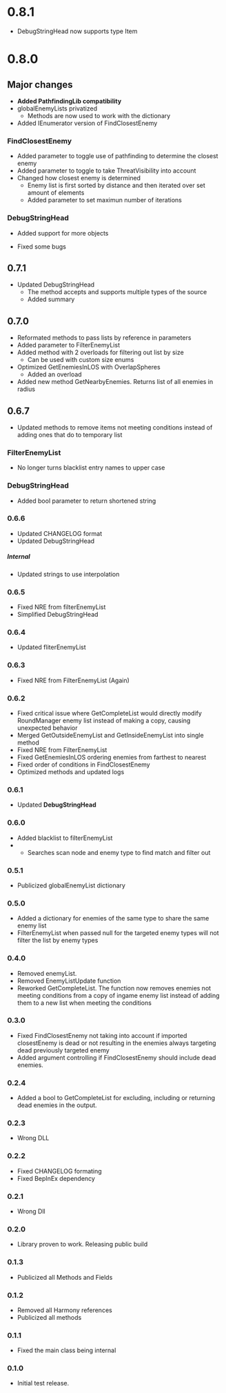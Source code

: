 # 0.8.1
- DebugStringHead now supports type Item

# 0.8.0

## Major changes
- **Added PathfindingLib compatibility**
- globalEnemyLists privatized
	- Methods are now used to work with the dictionary
- Added IEnumerator version of FindClosestEnemy

### FindClosestEnemy
- Added parameter to toggle use of pathfinding to determine the closest enemy
- Added parameter to toggle to take ThreatVisibility into account
- Changed how closest enemy is determined
	- Enemy list is first sorted by distance and then iterated over set amount of elements
	- Added parameter to set maximun number of iterations

### DebugStringHead
- Added support for more objects

- Fixed some bugs


## 0.7.1
- Updated DebugStringHead
	- The method accepts and supports multiple types of the source
	- Added summary

## 0.7.0
- Reformated methods to pass lists by reference in parameters
- Added parameter to FilterEnemyList
- Added method with 2 overloads for filtering out list by size
	- Can be used with custom size enums
- Optimized GetEnemiesInLOS with OverlapSpheres
	- Added an overload
- Added new method GetNearbyEnemies. Returns list of all enemies in radius

## 0.6.7
- Updated methods to remove items not meeting conditions instead of adding ones that do to temporary list

### FilterEnemyList
- No longer turns blacklist entry names to upper case

### DebugStringHead
- Added bool parameter to return shortened string

### 0.6.6
- Updated CHANGELOG format
- Updated DebugStringHead

##### Internal
- Updated strings to use interpolation

### 0.6.5
- Fixed NRE from filterEnemyList
- Simplified DebugStringHead

### 0.6.4 
- Updated fliterEnemyList

### 0.6.3 
- Fixed NRE from FilterEnemyList (Again)

### 0.6.2 
- Fixed critical issue where GetCompleteList would directly modify RoundManager enemy list instead of making a copy, causing unexpected behavior
- Merged GetOutsideEnemyList and GetInsideEnemyList into single method
- Fixed NRE from FilterEnemyList
- Fixed GetEnemiesInLOS ordering enemies from farthest to nearest
- Fixed order of conditions in FindClosestEnemy
- Optimized methods and updated logs

### 0.6.1 
- Updated __DebugStringHead__ 

### 0.6.0 
- Added blacklist to filterEnemyList
- - Searches scan node and enemy type to find match and filter out

### 0.5.1 
- Publicized globalEnemyList dictionary 

### 0.5.0 
- Added a dictionary for enemies of the same type to share the same enemy list 
- FilterEnemyList when passed null for the targeted enemy types will not filter the list by enemy types 

### 0.4.0 
- Removed enemyList. 
- Removed EnemyListUpdate function 
- Reworked GetCompleteList. The function now removes enemies not meeting conditions from a copy of ingame enemy list instead of adding them to a new list when meeting the conditions 

### 0.3.0 
- Fixed FindClosestEnemy not taking into account if imported closestEnemy is dead or not resulting in the enemies always targeting dead previously targeted enemy
- Added argument controlling if FindClosestEnemy should include dead enemies.

### 0.2.4 
- Added a bool to GetCompleteList for excluding, including or returning dead enemies in the output.

### 0.2.3 
- Wrong DLL

### 0.2.2 
- Fixed CHANGELOG formating
- Fixed BepInEx dependency

### 0.2.1
- Wrong Dll

### 0.2.0
- Library proven to work. Releasing public build

### 0.1.3
- Publicized all Methods and Fields

### 0.1.2
- Removed all Harmony references
- Publicized all methods

### 0.1.1
- Fixed the main class being internal

### 0.1.0
- Initial test release.